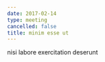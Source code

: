 ```yaml
---
date: 2017-02-14
type: meeting
cancelled: false
title: minim esse ut
---
```

nisi labore exercitation deserunt